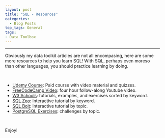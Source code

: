```yaml
---
layout: post
title: "SQL - Resources"
categories:
  - Blog Posts
top_tags: General
tags:
- Data Toolbox
---
```


<hr>

Obviously my data toolkit articles are not all encompasing, here are some more resources to help you learn SQL! WIth SQL, perhaps even moreso than other languages, you should practice learning by doing. 

<br> 

- <a href = 'https://www.udemy.com/sql-mysql-for-data-analytics-and-business-intelligence/learn/lecture/8441452?start=0#overview'>Udemy Course</a>: Paid course with video material and quizzes.
- <a href = 'https://www.youtube.com/watch?v=HXV3zeQKqGY'>FreeCodeCamp Video</a>: four hour follow-along Youtube video.  
- <a href = 'https://www.w3schools.com/sql/default.asp'>W3 Schools</a>: tutorials, examples, and exercises sorted by keyword. 
- <a href = 'https://sqlzoo.net/'>SQL Zoo</a>: Interactive tutorial by keyword.
- <a href = 'https://sqlbolt.com/'>SQL Bolt</a>: Interactive tutorial by topic.
- <a href = 'https://pgexercises.com/'>PostgreSQL Exercises</a>: challenges by topic.

<br> 

Enjoy!

<br> 
<br> 
